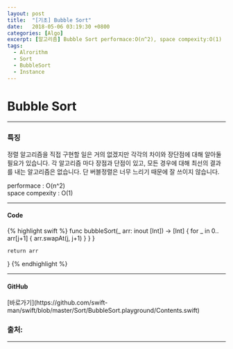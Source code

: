 ```yaml
---
layout: post
title:  "[기초] Bubble Sort"
date:   2018-05-06 03:19:30 +0800
categories: [Algo]
excerpt: [알고리즘] Bubble Sort performace:O(n^2), space compexity:O(1)
tags:
  - Alrorithm
  - Sort
  - BubbleSort
  - Instance
---
```


# Bubble Sort
---

<h3> 특징 </h3>

정렬 알고리즘을 직접 구현할 일은 거의 없겠지만 각각의 차이와 장단점에 대해 알아둘 필요가 있습니다. 각 알고리즘 마다 장점과 단점이 있고, 모든 경우에 대해 최선의 결과를 내는 알고리즘은 없습니다. 단 버블정렬은 너무 느리기 때문에 잘 쓰이지 않습니다.

performace : O(n^2)<br />
space compexity : O(1)

---

<h4> Code </h4>
{% highlight swift %}
func bubbleSort(_ arr: inout [Int]) -> [Int] {
    for _ in 0..<arr.count-1 {
        for j in 0..<arr.count-1 {
            if arr[j] > arr[j+1] {
                arr.swapAt(j, j+1)
            }
        }
    }

    return arr
}
{% endhighlight %}

---

<h4> GitHub </h4>
[바로가기](https://github.com/swift-man/swift/blob/master/Sort/BubbleSort.playground/Contents.swift)


### 출처:

---

